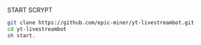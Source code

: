START SCRYPT

```bash
git clone https://github.com/epic-miner/yt-livestreambot.git
cd yt-livestreambot
sh start.
```
